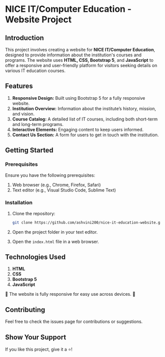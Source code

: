 # NICE IT/Computer Education - Website Project

## Introduction

This project involves creating a website for **NICE IT/Computer Education**, designed to provide information about the institution's courses and programs. The website uses **HTML, CSS, Bootstrap 5**, and **JavaScript** to offer a responsive and user-friendly platform for visitors seeking details on various IT education courses.

## Features

1. **Responsive Design:** Built using Bootstrap 5 for a fully responsive website.
2. **Institution Overview:** Information about the institute’s history, mission, and vision.
3. **Course Catalog:** A detailed list of IT courses, including both short-term and long-term programs.
4. **Interactive Elements:** Engaging content to keep users informed.
5. **Contact Us Section:** A form for users to get in touch with the institution.

## Getting Started

### Prerequisites

Ensure you have the following prerequisites:

1. Web browser (e.g., Chrome, Firefox, Safari)
2. Text editor (e.g., Visual Studio Code, Sublime Text)

### Installation

1. Clone the repository:
    ```bash
    git clone https://github.com/ashvini200/nice-it-education-website.git
    ```

2. Open the project folder in your text editor.
3. Open the `index.html` file in a web browser.

## Technologies Used

1. **HTML**
2. **CSS**
3. **Bootstrap 5**
4. **JavaScript**

📱 The website is fully responsive for easy use across devices. 📱

## Contributing

Feel free to check the issues page for contributions or suggestions.

## Show Your Support

If you like this project, give it a ⭐️!
